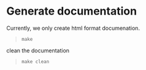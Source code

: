 # Generate documentation

Currently, we only create html format documenation.

>     make

clean the documentation

>     make clean
